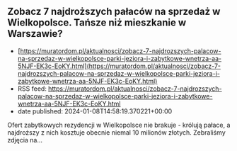 ## Zobacz 7 najdroższych pałaców na sprzedaż w Wielkopolsce. Tańsze niż mieszkanie w Warszawie?
 - [https://muratordom.pl/aktualnosci/zobacz-7-najdrozszych-palacow-na-sprzedaz-w-wielkopolsce-parki-jeziora-i-zabytkowe-wnetrza-aa-5NJF-EK3c-EoKY.html](https://muratordom.pl/aktualnosci/zobacz-7-najdrozszych-palacow-na-sprzedaz-w-wielkopolsce-parki-jeziora-i-zabytkowe-wnetrza-aa-5NJF-EK3c-EoKY.html)
 - RSS feed: https://muratordom.pl/aktualnosci/zobacz-7-najdrozszych-palacow-na-sprzedaz-w-wielkopolsce-parki-jeziora-i-zabytkowe-wnetrza-aa-5NJF-EK3c-EoKY.html
 - date published: 2024-01-08T14:58:19.370221+00:00

Ofert zabytkowych rezydencji w Wielkopolsce nie brakuje - królują pałace, a najdroższy z nich kosztuje obecnie niemal 10 milionów złotych. Zebraliśmy zdjęcia na...

